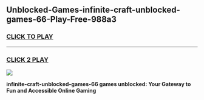
## Unblocked-Games-infinite-craft-unblocked-games-66-Play-Free-988a3
<h3>
<a href="https://premium76.site?title=infinite-craft-unblocked-games-66&ref=17A">CLICK TO PLAY</a></h3>
<hr>

<h3>
<a href="https://premium76.site?title=infinite-craft-unblocked-games-66&ref=17A">CLICK 2 PLAY</a>
  
</h3>

<a href="https://premium76.site?title=infinite-craft-unblocked-games-66&ref=17A"><img src="https://clearcache.store/games.png"></a>


**infinite-craft-unblocked-games-66 games unblocked: Your Gateway to Fun and Accessible Online Gaming**
